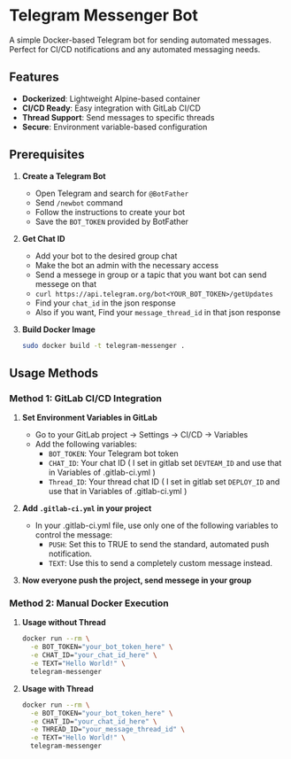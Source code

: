 # Telegram Messenger Bot

A simple Docker-based Telegram bot for sending automated messages. Perfect for CI/CD notifications and any automated messaging needs.

## Features

- **Dockerized**: Lightweight Alpine-based container
- **CI/CD Ready**: Easy integration with GitLab CI/CD
- **Thread Support**: Send messages to specific threads
- **Secure**: Environment variable-based configuration

## Prerequisites

1. **Create a Telegram Bot**
   - Open Telegram and search for `@BotFather`
   - Send `/newbot` command
   - Follow the instructions to create your bot
   - Save the `BOT_TOKEN` provided by BotFather

2. **Get Chat ID**
   - Add your bot to the desired group chat
   - Make the bot an admin with the necessary access
   - Send a messege in group or a tapic that you want bot can send messege on that
   - `curl https://api.telegram.org/bot<YOUR_BOT_TOKEN>/getUpdates`
   - Find your `chat_id` in the json response
   - Also if you want, Find your `message_thread_id` in that json response

3. **Build Docker Image**
   ```bash
   sudo docker build -t telegram-messenger .
   ```

## Usage Methods

### Method 1: GitLab CI/CD Integration

1. **Set Environment Variables in GitLab**
   - Go to your GitLab project → Settings → CI/CD → Variables
   - Add the following variables:
     - `BOT_TOKEN`: Your Telegram bot token
     - `CHAT_ID`: Your chat ID ( I set in gitlab set `DEVTEAM_ID` and use that in Variables of .gitlab-ci.yml )
     - `Thread_ID`: Your thread chat ID ( I set in gitlab set `DEPLOY_ID` and use that in Variables of .gitlab-ci.yml )

2. **Add `.gitlab-ci.yml` in your project**
   - In your .gitlab-ci.yml file, use only one of the following variables to control the message:
      - `PUSH`: Set this to TRUE to send the standard, automated push notification.
      - `TEXT`: Use this to send a completely custom message instead.
3. **Now everyone push the project, send messege in your group**

### Method 2: Manual Docker Execution

1. **Usage without Thread**
   ```bash
   docker run --rm \
     -e BOT_TOKEN="your_bot_token_here" \
     -e CHAT_ID="your_chat_id_here" \
     -e TEXT="Hello World!" \
     telegram-messenger
   ```

2. **Usage with Thread**
   ```bash
   docker run --rm \
     -e BOT_TOKEN="your_bot_token_here" \
     -e CHAT_ID="your_chat_id_here" \
     -e THREAD_ID="your_message_thread_id" \
     -e TEXT="Hello World!" \
     telegram-messenger
   ```
